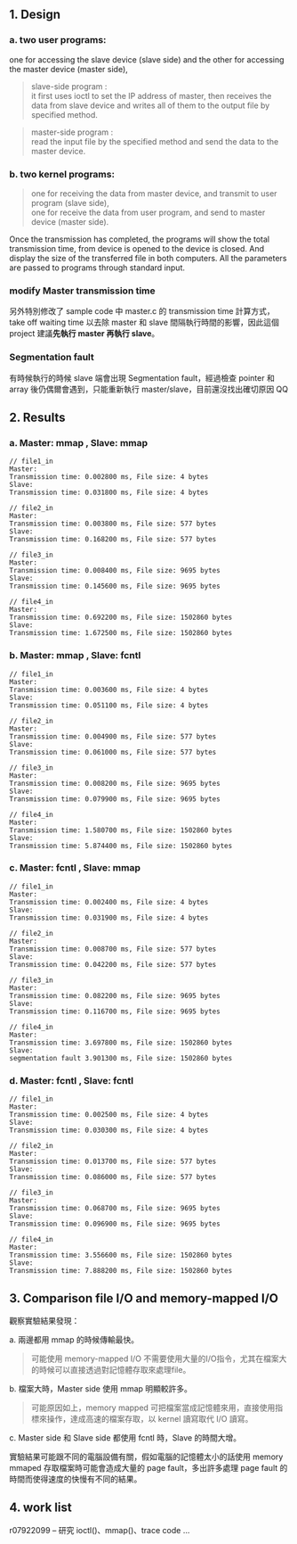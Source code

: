 ## 1. Design

### a. two user programs:  
one for accessing the slave device (slave side) and the other for accessing the master device (master side),

> slave-side program :  
    it first uses ioctl to set the IP address of master, then receives the data from slave device and writes all of them to the output file by specified method.

> master-side program :  
read the input file by the specified method and send the data to the master device.

### b. two kernel programs:  
> one for receiving the data from master device, and transmit to user program (slave side),  
one for receive the data from user program, and send to master device (master side).

Once the transmission has completed, the programs will show the total transmission time, from device is opened to the device is closed. And display the size of the transferred file in both computers. All the parameters are passed to programs through standard input.

### modify Master transmission time 
另外特別修改了 sample code 中 master.c 的 transmission time 計算方式，take off waiting time 以去除 master 和 slave 間隔執行時間的影響，因此這個 project 建議**先執行 master 再執行 slave**。

### Segmentation fault
有時候執行的時候 slave 端會出現 Segmentation fault，經過檢查 pointer 和 array 後仍偶爾會遇到，只能重新執行 master/slave，目前還沒找出確切原因 QQ



## 2. Results

### a. Master: mmap ,  Slave: mmap

```
// file1_in
Master:
Transmission time: 0.002800 ms, File size: 4 bytes
Slave:
Transmission time: 0.031800 ms, File size: 4 bytes

// file2_in
Master:
Transmission time: 0.003800 ms, File size: 577 bytes
Slave:
Transmission time: 0.168200 ms, File size: 577 bytes

// file3_in
Master:
Transmission time: 0.008400 ms, File size: 9695 bytes
Slave:
Transmission time: 0.145600 ms, File size: 9695 bytes

// file4_in
Master:
Transmission time: 0.692200 ms, File size: 1502860 bytes
Slave:
Transmission time: 1.672500 ms, File size: 1502860 bytes
```

### b. Master: mmap ,  Slave: fcntl

```
// file1_in
Master:
Transmission time: 0.003600 ms, File size: 4 bytes
Slave:
Transmission time: 0.051100 ms, File size: 4 bytes

// file2_in
Master:
Transmission time: 0.004900 ms, File size: 577 bytes
Slave:
Transmission time: 0.061000 ms, File size: 577 bytes

// file3_in
Master:
Transmission time: 0.008200 ms, File size: 9695 bytes
Slave:
Transmission time: 0.079900 ms, File size: 9695 bytes

// file4_in
Master:
Transmission time: 1.580700 ms, File size: 1502860 bytes
Slave:
Transmission time: 5.874400 ms, File size: 1502860 bytes
```


### c. Master: fcntl ,  Slave: mmap

```
// file1_in
Master:
Transmission time: 0.002400 ms, File size: 4 bytes
Slave:
Transmission time: 0.031900 ms, File size: 4 bytes

// file2_in
Master:
Transmission time: 0.008700 ms, File size: 577 bytes
Slave:
Transmission time: 0.042200 ms, File size: 577 bytes

// file3_in
Master:
Transmission time: 0.082200 ms, File size: 9695 bytes
Slave:
Transmission time: 0.116700 ms, File size: 9695 bytes

// file4_in
Master:
Transmission time: 3.697800 ms, File size: 1502860 bytes
Slave:
segmentation fault 3.901300 ms, File size: 1502860 bytes

```

### d. Master: fcntl ,  Slave: fcntl

```
// file1_in
Master:
Transmission time: 0.002500 ms, File size: 4 bytes
Slave:
Transmission time: 0.030300 ms, File size: 4 bytes

// file2_in
Master:
Transmission time: 0.013700 ms, File size: 577 bytes
Slave:
Transmission time: 0.086000 ms, File size: 577 bytes

// file3_in
Master:
Transmission time: 0.068700 ms, File size: 9695 bytes
Slave:
Transmission time: 0.096900 ms, File size: 9695 bytes

// file4_in
Master:
Transmission time: 3.556600 ms, File size: 1502860 bytes
Slave:
Transmission time: 7.888200 ms, File size: 1502860 bytes
```


## 3. Comparison file I/O and memory-mapped I/O

觀察實驗結果發現：  
  
a.  兩邊都用 mmap 的時候傳輸最快。  
>  可能使用 memory-mapped I/O 不需要使用大量的I/O指令，尤其在檔案大的時候可以直接透過對記憶體存取來處理file。  

b.  檔案大時，Master side 使用 mmap 明顯較許多。  
>  可能原因如上，memory mapped 可把檔案當成記憶體來用，直接使用指標來操作，達成高速的檔案存取，以 kernel 讀寫取代 I/O 讀寫。  

c.  Master side 和 Slave side 都使用 fcntl 時，Slave 的時間大增。  
  
實驗結果可能跟不同的電腦設備有關，假如電腦的記憶體太小的話使用 memory mmaped 存取檔案時可能會造成大量的 page fault，多出許多處理 page fault 的時間而使得速度的快慢有不同的結果。

## 4. work list  
r07922099 – 研究 ioctl()、mmap()、trace code …
